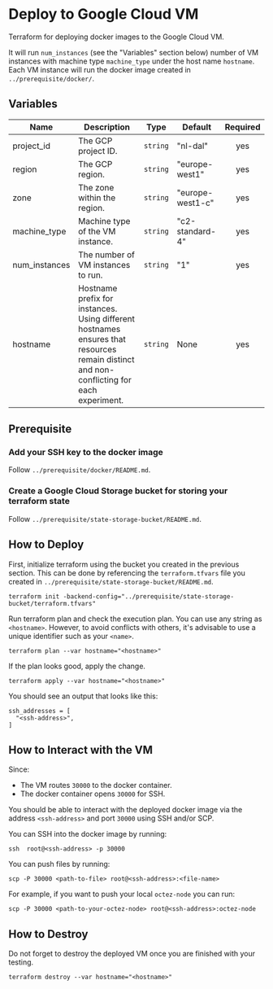 # Deploy to Google Cloud VM

Terraform for deploying docker images to the Google Cloud VM.

It will run `num_instances` (see the "Variables" section below) number of VM instances with machine type `machine_type` under the host name `hostname`. Each VM instance will run the docker image created in `../prerequisite/docker/`.

## Variables

| Name          | Description                                                                                                                              | Type     | Default          | Required |
| ------------- | ---------------------------------------------------------------------------------------------------------------------------------------- | -------- | ---------------- | :------: |
| project_id    | The GCP project ID.                                                                                                                      | `string` | "nl-dal"         |   yes    |
| region        | The GCP region.                                                                                                                          | `string` | "europe-west1"   |   yes    |
| zone          | The zone within the region.                                                                                                              | `string` | "europe-west1-c" |   yes    |
| machine_type  | Machine type of the VM instance.                                                                                                         | `string` | "c2-standard-4"  |   yes    |
| num_instances | The number of VM instances to run.                                                                                                       | `string` | "1"              |   yes    |
| hostname      | Hostname prefix for instances. Using different hostnames ensures that resources remain distinct and non-conflicting for each experiment. | `string` | None             |   yes    |

## Prerequisite

### Add your SSH key to the docker image

Follow `../prerequisite/docker/README.md`.

### Create a Google Cloud Storage bucket for storing your terraform state

Follow `../prerequisite/state-storage-bucket/README.md`.

## How to Deploy

First, initialize terraform using the bucket you created in the previous section. This can be done by referencing the `terraform.tfvars` file you created in `../prerequisite/state-storage-bucket/README.md`.

```shell
terraform init -backend-config="../prerequisite/state-storage-bucket/terraform.tfvars"
```

Run terraform plan and check the execution plan. You can use any string as `<hostname>`. However, to avoid conflicts with others, it's advisable to use a unique identifier such as your `<name>`.

```shell
terraform plan --var hostname="<hostname>"
```

If the plan looks good, apply the change.

```shell
terraform apply --var hostname="<hostname>"
```

You should see an output that looks like this:

```shell
ssh_addresses = [
  "<ssh-address>",
]
```

## How to Interact with the VM

Since:

- The VM routes `30000` to the docker container.
- The docker container opens `30000` for SSH.

You should be able to interact with the deployed docker image via the address `<ssh-address>` and port `30000` using SSH and/or SCP.

You can SSH into the docker image by running:

```shell
ssh  root@<ssh-address> -p 30000
```

You can push files by running:

```shell
scp -P 30000 <path-to-file> root@<ssh-address>:<file-name>
```

For example, if you want to push your local `octez-node` you can run:

```shell
scp -P 30000 <path-to-your-octez-node> root@<ssh-address>:octez-node
```

## How to Destroy

Do not forget to destroy the deployed VM once you are finished with your testing.

```shell
terraform destroy --var hostname="<hostname>"
```
